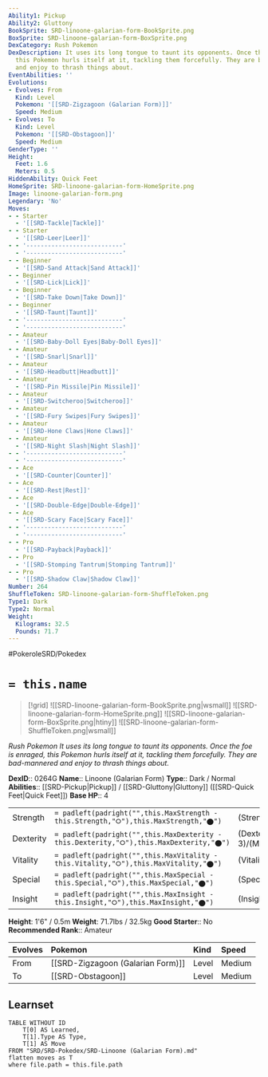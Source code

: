 ```yaml
---
Ability1: Pickup
Ability2: Gluttony
BookSprite: SRD-linoone-galarian-form-BookSprite.png
BoxSprite: SRD-linoone-galarian-form-BoxSprite.png
DexCategory: Rush Pokemon
DexDescription: It uses its long tongue to taunt its opponents. Once the foe is enraged,
  this Pokemon hurls itself at it, tackling them forcefully. They are bad-mannered
  and enjoy to thrash things about.
EventAbilities: ''
Evolutions:
- Evolves: From
  Kind: Level
  Pokemon: '[[SRD-Zigzagoon (Galarian Form)]]'
  Speed: Medium
- Evolves: To
  Kind: Level
  Pokemon: '[[SRD-Obstagoon]]'
  Speed: Medium
GenderType: ''
Height:
  Feet: 1.6
  Meters: 0.5
HiddenAbility: Quick Feet
HomeSprite: SRD-linoone-galarian-form-HomeSprite.png
Image: linoone-galarian-form.png
Legendary: 'No'
Moves:
- - Starter
  - '[[SRD-Tackle|Tackle]]'
- - Starter
  - '[[SRD-Leer|Leer]]'
- - '---------------------------'
  - '---------------------------'
- - Beginner
  - '[[SRD-Sand Attack|Sand Attack]]'
- - Beginner
  - '[[SRD-Lick|Lick]]'
- - Beginner
  - '[[SRD-Take Down|Take Down]]'
- - Beginner
  - '[[SRD-Taunt|Taunt]]'
- - '---------------------------'
  - '---------------------------'
- - Amateur
  - '[[SRD-Baby-Doll Eyes|Baby-Doll Eyes]]'
- - Amateur
  - '[[SRD-Snarl|Snarl]]'
- - Amateur
  - '[[SRD-Headbutt|Headbutt]]'
- - Amateur
  - '[[SRD-Pin Missile|Pin Missile]]'
- - Amateur
  - '[[SRD-Switcheroo|Switcheroo]]'
- - Amateur
  - '[[SRD-Fury Swipes|Fury Swipes]]'
- - Amateur
  - '[[SRD-Hone Claws|Hone Claws]]'
- - Amateur
  - '[[SRD-Night Slash|Night Slash]]'
- - '---------------------------'
  - '---------------------------'
- - Ace
  - '[[SRD-Counter|Counter]]'
- - Ace
  - '[[SRD-Rest|Rest]]'
- - Ace
  - '[[SRD-Double-Edge|Double-Edge]]'
- - Ace
  - '[[SRD-Scary Face|Scary Face]]'
- - '---------------------------'
  - '---------------------------'
- - Pro
  - '[[SRD-Payback|Payback]]'
- - Pro
  - '[[SRD-Stomping Tantrum|Stomping Tantrum]]'
- - Pro
  - '[[SRD-Shadow Claw|Shadow Claw]]'
Number: 264
ShuffleToken: SRD-linoone-galarian-form-ShuffleToken.png
Type1: Dark
Type2: Normal
Weight:
  Kilograms: 32.5
  Pounds: 71.7
---
```


#PokeroleSRD/Pokedex

# `= this.name`

> [!grid]
> ![[SRD-linoone-galarian-form-BookSprite.png|wsmall]]
> ![[SRD-linoone-galarian-form-HomeSprite.png]]
> ![[SRD-linoone-galarian-form-BoxSprite.png|htiny]]
> ![[SRD-linoone-galarian-form-ShuffleToken.png|wsmall]]


*Rush Pokemon*
*It uses its long tongue to taunt its opponents. Once the foe is enraged, this Pokemon hurls itself at it, tackling them forcefully. They are bad-mannered and enjoy to thrash things about.*

**DexID**:: 0264G
**Name**:: Linoone (Galarian Form)
**Type**:: Dark / Normal
**Abilities**:: [[SRD-Pickup|Pickup]] / [[SRD-Gluttony|Gluttony]] ([[SRD-Quick Feet|Quick Feet]])
**Base HP**:: 4

|           |                                                                                        |                                          |
| --------- | -------------------------------------------------------------------------------------- | ---------------------------------------- |
| Strength  | `= padleft(padright("",this.MaxStrength - this.Strength,"⭘"),this.MaxStrength,"⬤")`    | (Strength::2)/(MaxStrength::5)   |
| Dexterity | `= padleft(padright("",this.MaxDexterity - this.Dexterity,"⭘"),this.MaxDexterity,"⬤")` | (Dexterity:: 3)/(MaxDexterity::6) |
| Vitality  | `= padleft(padright("",this.MaxVitality - this.Vitality,"⭘"),this.MaxVitality,"⬤")`    | (Vitality::2)/(MaxVitality::4)   |
| Special   | `= padleft(padright("",this.MaxSpecial - this.Special,"⭘"),this.MaxSpecial,"⬤")`       | (Special::2)/(MaxSpecial::4)     |
| Insight   | `= padleft(padright("",this.MaxInsight - this.Insight,"⭘"),this.MaxInsight,"⬤")`       | (Insight::2)/(MaxInsight::4)     |

**Height**: 1'6" / 0.5m
**Weight**: 71.7lbs / 32.5kg
**Good Starter**:: No
**Recommended Rank**:: Amateur

| Evolves   | Pokemon                           | Kind   | Speed   |
|:----------|:----------------------------------|:-------|:--------|
| From      | [[SRD-Zigzagoon (Galarian Form)]] | Level  | Medium  |
| To        | [[SRD-Obstagoon]]                 | Level  | Medium  |

## Learnset

```dataview
TABLE WITHOUT ID
    T[0] AS Learned,
    T[1].Type AS Type,
    T[1] AS Move
FROM "SRD/SRD-Pokedex/SRD-Linoone (Galarian Form).md"
flatten moves as T
where file.path = this.file.path
```
